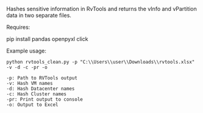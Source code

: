 Hashes sensitive information in RvTools and returns the vInfo and vPartition data in two separate files.

Requires:

pip install pandas openpyxl click

Example usage:

```
python rvtools_clean.py -p "C:\\Users\\user\\Downloads\\rvtools.xlsx" -v -d -c -pr -o

-p: Path to RVTools output
-v: Hash VM names
-d: Hash Datacenter names
-c: Hash Cluster names
-pr: Print output to console
-o: Output to Excel
```